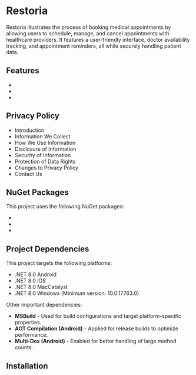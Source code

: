 # Restoria
Restoria illustrates the process of booking medical appointments by allowing users to schedule, manage, and cancel appointments with healthcare providers. It features a user-friendly interface, doctor availability tracking, and appointment reminders, all while securely handling patient data.

## Features
* 
* 
* 

## Privacy Policy
* Introduction
* Information We Collect
* How We Use Information
* Disclosure of Information
* Security of Information
* Protection of Data Rights
* Changes to Privacy Policy
* Contact Us

## NuGet Packages
This project uses the following NuGet packages:

* 
* 
* 

## Project Dependencies
This project targets the following platforms:

* .NET 8.0 Android
* .NET 8.0 iOS
* .NET 8.0 MacCatalyst
* .NET 8.0 Windows (Minimum version: 10.0.17763.0)

Other important dependencies:

* **MSBuild** - Used for build configurations and target platform-specific properties.
* **AOT Compilation (Android)** - Applied for release builds to optimize performance.
* **Multi-Dex (Android)** - Enabled for better handling of large method counts.

## Installation

